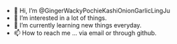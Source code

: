 - 👋 Hi, I’m @GingerWackyPochieKashiOnionGarlicLingJu
- 👀 I’m interested in a lot of things.
- 🌱 I’m currently learning new things everyday.
- 📫 How to reach me ... via email or through github.

<!---
GingerWackyPochieKashiOnionGarlicLingJu/GingerWackyPochieKashiOnionGarlicLingJu is a ✨ special ✨ repository because its `README.md` (this file) appears on your GitHub profile.
You can click the Preview link to take a look at your changes.
--->
